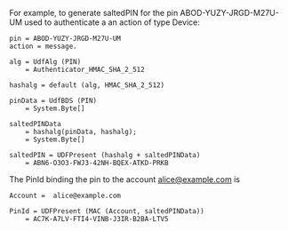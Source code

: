 

For example, to generate saltedPIN for the pin
ABOD-YUZY-JRGD-M27U-UM used to authenticate a an action of type Device:

~~~~
pin = ABOD-YUZY-JRGD-M27U-UM
action = message.

alg = UdfAlg (PIN)
    = Authenticator_HMAC_SHA_2_512

hashalg = default (alg, HMAC_SHA_2_512)

pinData = UdfBDS (PIN)
    = System.Byte[]

saltedPINData 
    = hashalg(pinData, hashalg);
    = System.Byte[]

saltedPIN = UDFPresent (hashalg + saltedPINData)
    = ABN6-O3O3-FWJ3-42NH-BQEX-ATKD-PRKB
~~~~

The PinId binding the pin to the account alice@example.com is

~~~~
Account =  alice@example.com 

PinId = UDFPresent (MAC (Account, saltedPINData))
    = AC7K-A7LV-FTI4-VINB-J3IR-B2BA-LTV5
~~~~

